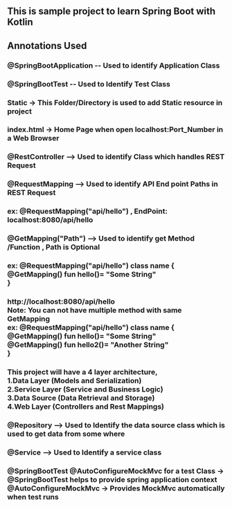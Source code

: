 ## This is sample project to learn Spring Boot with Kotlin

## Annotations Used
###  @SpringBootApplication -- Used to identify Application Class
### @SpringBootTest -- Used to Identify Test Class 
### Static -> This Folder/Directory is used to add Static resource in project
### index.html -> Home Page when open localhost:Port_Number in a Web Browser

### @RestController --> Used to identify Class which handles REST Request 
### @RequestMapping --> Used to identify API End point Paths in  REST Request
### ex: @RequestMapping("api/hello") ,  EndPoint: localhost:8080/api/hello

###  @GetMapping("Path") --> Used to identify get Method /Function  , Path is Optional 
### ex: @RequestMapping("api/hello") class name { <br /> @GetMapping() fun hello()=  "Some String" <br />}
### http://localhost:8080/api/hello <br /> Note: You can not have multiple method with same GetMapping <br /> ex:  @RequestMapping("api/hello") class name { <br /> @GetMapping() fun hello()=  "Some String"  <br />  @GetMapping() fun hello2()=  "Another String" <br /> }

### This project will have a  4 layer architecture, <br /> 1.Data Layer (Models and Serialization) <br /> 2.Service Layer (Service and Business Logic) <br /> 3.Data Source (Data Retrieval and Storage) <br /> 4.Web Layer (Controllers and Rest Mappings) 

### @Repository --> Used to Identify the data source class which is used to get data from some where 

### @Service --> Used to Identify a service class 
### @SpringBootTest @AutoConfigureMockMvc for a test Class -> @SpringBootTest helps to provide spring application context <br /> @AutoConfigureMockMvc -> Provides MockMvc automatically when test runs 